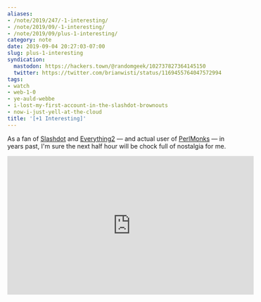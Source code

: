 ```yaml
---
aliases:
- /note/2019/247/-1-interesting/
- /note/2019/09/-1-interesting/
- /note/2019/09/plus-1-interesting/
category: note
date: 2019-09-04 20:27:03-07:00
slug: plus-1-interesting
syndication:
  mastodon: https://hackers.town/@randomgeek/102737827364145150
  twitter: https://twitter.com/brianwisti/status/1169455764047572994
tags:
- watch
- web-1-0
- ye-auld-webbe
- i-lost-my-first-account-in-the-slashdot-brownouts
- now-i-just-yell-at-the-cloud
title: '[+1 Interesting]'
---
```


As a fan of [Slashdot](https://slashdot.org) and [Everything2](https://everything2.com/) — and actual user of [PerlMonks](https://perlmonks.org/) — in years past, I'm sure the next half hour will be chock full of nostalgia for me.

<iframe width="560" height="315" src="https://www.youtube.com/embed/deefSs5Qxz0" title="YouTube video player" frameborder="0" allow="accelerometer; autoplay; clipboard-write; encrypted-media; gyroscope; picture-in-picture" allowfullscreen></iframe>